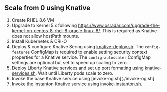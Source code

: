 ## Scale from 0 using Knative


1. Create RHEL 8.6 VM 
1. Upgrade to Kernel 5.x following https://www.osradar.com/upgrade-the-kernel-on-centos-8-rhel-8-oracle-linux-8/. This is required as Knative does not allow hostPath mounts.
1. Install Kubernetes & CRI-O
1. Deploy & configure Knative Sering using [knative-deploy.sh](./knative-deploy.sh). The `config-features` ConfigMap is required to enable setting security context properties for a Knative service. The `config-autoscaler` ConfigMap settings are optional but set to speed up scaling to zero.
1. Deploy Liberty Knative services and set up port formating using [knative-services.sh](./knative-services.sh). Wait until Liberty pods scale to zero.
1. Invoke the base Knative service using [invoke-og.sh](./invoke-og.sh].
1. Invoke the instanton Knative service using [invoke-instanton.sh](./invoke-instanon.sh).
